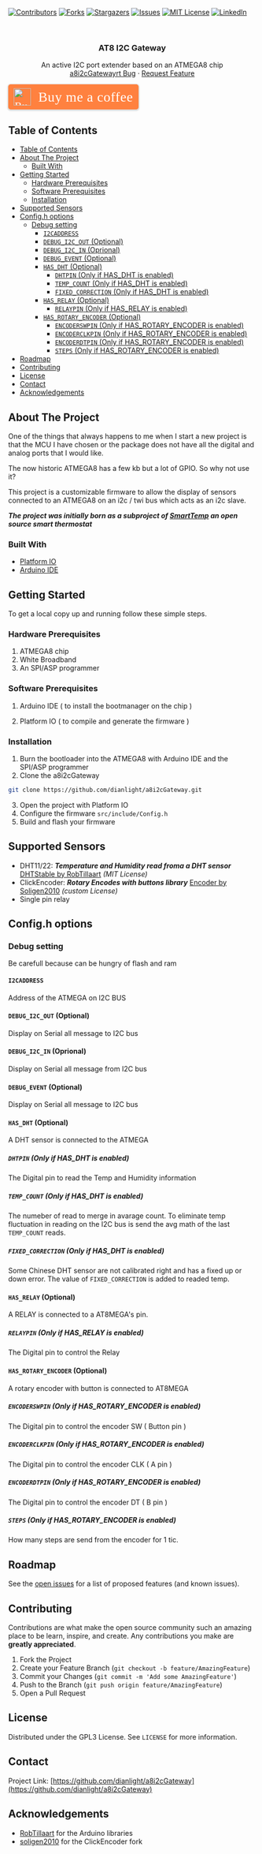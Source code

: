 <!--
*** Thanks for checking out this README Template. If you have a suggestion that would
*** make this better, please fork the repo and create a pull request or simply open
*** an issue with the tag "enhancement".
*** Thanks again! Now go create something AMAZING! :D
***
***
***
*** To avoid retyping too much info. Do a search and replace for the following:
*** github_username, repo, twitter_handle, email
-->





<!-- PROJECT SHIELDS -->
<!--
*** I'm using markdown "reference style" links for readability.
*** Reference links are enclosed in brackets [ ] instead of parentheses ( ).
*** See the bottom of this document for the declaration of the reference variables
*** for contributors-url, forks-url, etc. This is an optional, concise syntax you may use.
*** https://www.markdownguide.org/basic-syntax/#reference-style-links
-->
[![Contributors][contributors-shield]][contributors-url]
[![Forks][forks-shield]][forks-url]
[![Stargazers][stars-shield]][stars-url]
[![Issues][issues-shield]][issues-url]
[![MIT License][license-shield]][license-url]
[![LinkedIn][linkedin-shield]][linkedin-url]




<!-- PROJECT LOGO -->
<br />
<p align="center">
  <a href="https://github.com/dianlight/a8i2cGateway">
    <!--
    <img src="images/logo.png" alt="Logo" width="80" height="80">
    -->
  </a>

  <h3 align="center">AT8 I2C Gateway</h3>

  <p align="center">
    An active I2C port extender based on an ATMEGA8 chip
    <br />
    <!--
    <a href="https://github.com/dianlight/a8i2cGateway"><strong>Explore the docs »</strong></a>
    <br />
    <br />
    <a href="https://github.com/dianlight/a8i2cGateway">View Demo</a>
    ·
    -->
    <a href="https://github.com/dianlight/a8i2cGateway/issues">a8i2cGatewayrt Bug</a>
    ·
    <a href="https://github.com/dianlight/a8i2cGateway/issues">Request Feature</a>
  </p>
</p>

<!-- Donations -->

<style>.bmc-button img{width: 35px !important;margin-bottom: 1px !important;box-shadow: none !important;border: none !important;vertical-align: middle !important;}.bmc-button{padding: 7px 10px 7px 10px !important;line-height: 35px !important;height:51px !important;min-width:217px !important;text-decoration: none !important;display:inline-flex !important;color:#FFFFFF !important;background-color:#FF813F !important;border-radius: 5px !important;border: 1px solid transparent !important;padding: 7px 10px 7px 10px !important;font-size: 22px !important;letter-spacing: 0.6px !important;box-shadow: 0px 1px 2px rgba(190, 190, 190, 0.5) !important;-webkit-box-shadow: 0px 1px 2px 2px rgba(190, 190, 190, 0.5) !important;margin: 0 auto !important;font-family:'Cookie', cursive !important;-webkit-box-sizing: border-box !important;box-sizing: border-box !important;-o-transition: 0.3s all linear !important;-webkit-transition: 0.3s all linear !important;-moz-transition: 0.3s all linear !important;-ms-transition: 0.3s all linear !important;transition: 0.3s all linear !important;}.bmc-button:hover, .bmc-button:active, .bmc-button:focus {-webkit-box-shadow: 0px 1px 2px 2px rgba(190, 190, 190, 0.5) !important;text-decoration: none !important;box-shadow: 0px 1px 2px 2px rgba(190, 190, 190, 0.5) !important;opacity: 0.85 !important;color:#FFFFFF !important;}</style><link href="https://fonts.googleapis.com/css?family=Cookie" rel="stylesheet"><a class="bmc-button" target="_blank" href="https://www.buymeacoffee.com/ypKZ2I0"><img src="https://cdn.buymeacoffee.com/buttons/bmc-new-btn-logo.svg" alt="Buy me a coffee"><span style="margin-left:15px;font-size:28px !important;">Buy me a coffee</span></a>


<!-- TABLE OF CONTENTS -->
## Table of Contents

- [Table of Contents](#table-of-contents)
- [About The Project](#about-the-project)
  - [Built With](#built-with)
- [Getting Started](#getting-started)
  - [Hardware Prerequisites](#hardware-prerequisites)
  - [Software Prerequisites](#software-prerequisites)
  - [Installation](#installation)
- [Supported Sensors](#supported-sensors)
- [Config.h options](#configh-options)
  - [Debug setting](#debug-setting)
    - [`I2CADDRESS`](#i2caddress)
    - [`DEBUG_I2C_OUT` (Optional)](#debugi2cout-optional)
    - [`DEBUG_I2C_IN`  (Oprional)](#debugi2cin-oprional)
    - [`DEBUG_EVENT` (Optional)](#debugevent-optional)
    - [`HAS_DHT` (Optional)](#hasdht-optional)
      - [`DHTPIN` (Only if HAS_DHT is enabled)](#dhtpin-only-if-hasdht-is-enabled)
      - [`TEMP_COUNT` (Only if HAS_DHT is enabled)](#tempcount-only-if-hasdht-is-enabled)
      - [`FIXED_CORRECTION` (Only if HAS_DHT is enabled)](#fixedcorrection-only-if-hasdht-is-enabled)
    - [`HAS_RELAY` (Optional)](#hasrelay-optional)
      - [`RELAYPIN` (Only if HAS_RELAY is enabled)](#relaypin-only-if-hasrelay-is-enabled)
    - [`HAS_ROTARY_ENCODER` (Optional)](#hasrotaryencoder-optional)
      - [`ENCODERSWPIN` (Only if HAS_ROTARY_ENCODER is enabled)](#encoderswpin-only-if-hasrotaryencoder-is-enabled)
      - [`ENCODERCLKPIN` (Only if HAS_ROTARY_ENCODER is enabled)](#encoderclkpin-only-if-hasrotaryencoder-is-enabled)
      - [`ENCODERDTPIN` (Only if HAS_ROTARY_ENCODER is enabled)](#encoderdtpin-only-if-hasrotaryencoder-is-enabled)
      - [`STEPS` (Only if HAS_ROTARY_ENCODER is enabled)](#steps-only-if-hasrotaryencoder-is-enabled)
- [Roadmap](#roadmap)
- [Contributing](#contributing)
- [License](#license)
- [Contact](#contact)
- [Acknowledgements](#acknowledgements)



<!-- ABOUT THE PROJECT -->
## About The Project

<!-- [![Product Name Screen Shot][product-screenshot]](https://example.com) -->
One of the things that always happens to me when I start a new project is that the MCU I have chosen or the package does not have all the digital and analog ports that I would like.

The now historic ATMEGA8 has a few kb but a lot of GPIO. So why not use it?

This project is a customizable firmware to allow the display of sensors connected to an ATMEGA8 on an i2c / twi bus which acts as an i2c slave.

***The project was initially born as a subproject of [SmartTemp](https://github.com/dianlight/SmartTemp) an open source smart thermostat*** 

### Built With

* [Platform IO]()
* [Arduino IDE]()


<!-- GETTING STARTED -->
## Getting Started

To get a local copy up and running follow these simple steps.

### Hardware Prerequisites

1. ATMEGA8 chip
2. White Broadband
3. An SPI/ASP programmer

### Software Prerequisites

1. Arduino IDE ( to install the bootmanager on the chip )

2. Platform IO ( to compile and generate the firmware )

### Installation
 
1. Burn the bootloader into the ATMEGA8 with Arduino IDE and the SPI/ASP programmer
2. Clone the a8i2cGateway
```sh
git clone https://github.com/dianlight/a8i2cGateway.git
```
3. Open the project with Platform IO
4. Configure the firmware 
```src/include/Config.h```
5. Build and flash your firmware

## Supported Sensors
* DHT11/22: ***Temperature and Humidity read froma a DHT sensor*** [DHTStable by RobTillaart]([DHTStable](https://github.com/RobTillaart/Arduino/tree/master/libraries/DHTstable)) _(MIT License)_
* ClickEncoder: ***Rotary Encodes with buttons library*** [Encoder by Soligen2010](https://github.com/soligen2010/encoder) _(custom License)_
* Single pin relay
  

<!-- USAGE EXAMPLES -->
## Config.h options

### Debug setting
Be carefull because can be hungry of flash and ram

#### `I2CADDRESS` 
Address of the ATMEGA on I2C BUS

#### `DEBUG_I2C_OUT` (Optional)
Display on Serial all message to I2C bus

#### `DEBUG_I2C_IN`  (Oprional)
 Display on Serial all message from I2C bus

#### `DEBUG_EVENT` (Optional)
 Display on Serial all message to I2C bus

#### `HAS_DHT` (Optional)
 A DHT sensor is connected to the ATMEGA
 ##### `DHTPIN` (Only if HAS_DHT is enabled)
 The Digital pin to read the Temp and Humidity information

 ##### `TEMP_COUNT` (Only if HAS_DHT is enabled)
 The numeber of read to merge in avarage count. 
 To eliminate temp fluctuation in reading on the I2C bus is send the avg math of the last `TEMP_COUNT` reads.

 ##### `FIXED_CORRECTION` (Only if HAS_DHT is enabled)
 Some Chinese DHT sensor are not calibrated right and has a fixed up or down error. The value of `FIXED_CORRECTION` is added to readed temp.

#### `HAS_RELAY` (Optional)
 A RELAY is connected to a AT8MEGA's pin.
 ##### `RELAYPIN` (Only if HAS_RELAY is enabled)
 The Digital pin to control the Relay

#### `HAS_ROTARY_ENCODER` (Optional)
 A rotary encoder with button is connected to AT8MEGA
 ##### `ENCODERSWPIN` (Only if HAS_ROTARY_ENCODER is enabled)
 The Digital pin to control the encoder SW ( Button pin )
 ##### `ENCODERCLKPIN` (Only if HAS_ROTARY_ENCODER is enabled)
 The Digital pin to control the encoder CLK ( A pin )
 ##### `ENCODERDTPIN` (Only if HAS_ROTARY_ENCODER is enabled)
 The Digital pin to control the encoder DT ( B pin )
 ##### `STEPS` (Only if HAS_ROTARY_ENCODER is enabled)
 How many steps are send from the encoder for 1 tic.

<!-- ROADMAP -->
## Roadmap

See the [open issues](https://github.com/dianlight/a8i2cGateway/issues) for a list of proposed features (and known issues).



<!-- CONTRIBUTING -->
## Contributing

Contributions are what make the open source community such an amazing place to be learn, inspire, and create. Any contributions you make are **greatly appreciated**.

1. Fork the Project
2. Create your Feature Branch (`git checkout -b feature/AmazingFeature`)
3. Commit your Changes (`git commit -m 'Add some AmazingFeature'`)
4. Push to the Branch (`git push origin feature/AmazingFeature`)
5. Open a Pull Request



<!-- LICENSE -->
## License

Distributed under the GPL3 License. See `LICENSE` for more information.



<!-- CONTACT -->
## Contact

<!--
Your Name - [@twitter_handle](https://twitter.com/twitter_handle) - email
-->

Project Link: [https://github.com/dianlight/a8i2cGateway](https://github.com/dianlight/a8i2cGateway)



<!-- ACKNOWLEDGEMENTS -->
## Acknowledgements

* [RobTillaart](https://github.com/RobTillaart/) for the Arduino libraries
* [soligen2010](https://github.com/soligen2010/) for the ClickEncoder fork







<!-- MARKDOWN LINKS & IMAGES -->
<!-- https://www.markdownguide.org/basic-syntax/#reference-style-links -->
[contributors-shield]: https://img.shields.io/github/contributors/dianlight/a8i2cGateway.svg?style=flat-square
[contributors-url]: https://github.com/dianlight/a8i2cGateway/graphs/contributors
[forks-shield]: https://img.shields.io/github/forks/dianlight/a8i2cGateway.svg?style=flat-square
[forks-url]: https://github.com/dianlight/a8i2cGateway/network/members
[stars-shield]: https://img.shields.io/github/stars/dianlight/a8i2cGateway.svg?style=flat-square
[stars-url]: https://github.com/dianlight/a8i2cGateway/stargazers
[issues-shield]: https://img.shields.io/github/issues/dianlight/a8i2cGateway.svg?style=flat-square
[issues-url]: https://github.com/dianlight/a8i2cGateway/issues
[license-shield]: https://img.shields.io/github/license/dianlight/a8i2cGateway.svg?style=flat-square
[license-url]: https://github.com/dianlight/a8i2cGateway/blob/master/LICENSE.txt
[linkedin-shield]: https://img.shields.io/badge/-LinkedIn-black.svg?style=flat-square&logo=linkedin&colorB=555
[linkedin-url]: https://www.linkedin.com/in/lucio-tarantino-8ab9a3/
[product-screenshot]: images/screenshot.png
[buy-me-a-coffe]: https://www.buymeacoffee.com/ypKZ2I0